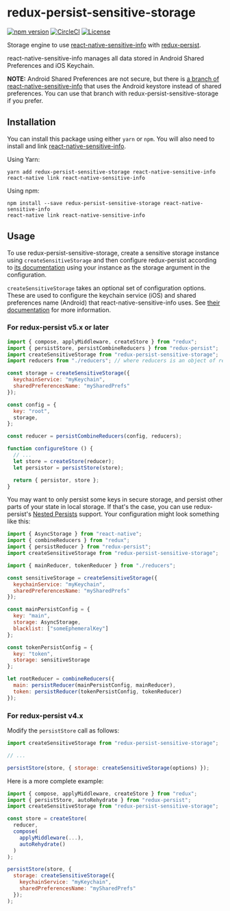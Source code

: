 # redux-persist-sensitive-storage

[![npm version](https://badge.fury.io/js/redux-persist-sensitive-storage.svg)](https://www.npmjs.com/package/redux-persist-sensitive-storage)
[![CircleCI](https://circleci.com/gh/CodingZeal/redux-persist-sensitive-storage.svg?style=shield)](https://circleci.com/gh/CodingZeal/redux-persist-sensitive-storage)
[![License](https://img.shields.io/badge/license-MIT-blue.svg)](https://opensource.org/licenses/MIT)

Storage engine to use [react-native-sensitive-info](https://github.com/mCodex/react-native-sensitive-info) with [redux-persist](https://github.com/rt2zz/redux-persist).

react-native-sensitive-info manages all data stored in Android Shared Preferences and iOS Keychain.

**NOTE:** Android Shared Preferences are not secure, but there is [a branch of react-native-sensitive-info](https://github.com/mCodex/react-native-sensitive-info/tree/keystore) that uses the Android keystore instead of shared preferences.  You can use that branch with redux-persist-sensitive-storage if you prefer.

## Installation

You can install this package using either `yarn` or `npm`.  You will also need to install and link [react-native-sensitive-info](https://github.com/mCodex/react-native-sensitive-info).

Using Yarn:
```
yarn add redux-persist-sensitive-storage react-native-sensitive-info
react-native link react-native-sensitive-info
```

Using npm:
```
npm install --save redux-persist-sensitive-storage react-native-sensitive-info
react-native link react-native-sensitive-info
```

## Usage

To use redux-persist-sensitive-storage, create a sensitive storage instance using `createSensitiveStorage` and then
configure redux-persist according to [its documentation](https://github.com/rt2zz/redux-persist#redux-persist) using your instance as the storage argument in the configuration.

`createSensitiveStorage` takes an optional set of configuration options. These are used to configure the keychain service (iOS) and shared preferences name (Android) that react-native-sensitive-info uses.  See [their documentation](https://github.com/mCodex/react-native-sensitive-info#methods) for more information.

### For redux-persist v5.x or later

```js
import { compose, applyMiddleware, createStore } from "redux";
import { persistStore, persistCombineReducers } from "redux-persist";
import createSensitiveStorage from "redux-persist-sensitive-storage";
import reducers from "./reducers"; // where reducers is an object of reducers

const storage = createSensitiveStorage({
  keychainService: "myKeychain",
  sharedPreferencesName: "mySharedPrefs"
});

const config = {
  key: "root",
  storage,
};

const reducer = persistCombineReducers(config, reducers);

function configureStore () {
  // ...
  let store = createStore(reducer);
  let persistor = persistStore(store);

  return { persistor, store };
}
```

You may want to only persist some keys in secure storage, and persist other parts of your state in local storage. If that's the case, you can use redux-persist's [Nested Persists](https://github.com/rt2zz/redux-persist#nested-persists) support.  Your configuration might look something like this: 

```js
import { AsyncStorage } from "react-native";
import { combineReducers } from "redux";
import { persistReducer } from "redux-persist";
import createSensitiveStorage from "redux-persist-sensitive-storage";

import { mainReducer, tokenReducer } from "./reducers";

const sensitiveStorage = createSensitiveStorage({
  keychainService: "myKeychain",
  sharedPreferencesName: "mySharedPrefs"
});

const mainPersistConfig = {
  key: "main",
  storage: AsyncStorage,
  blacklist: ["someEphemeralKey"]
};

const tokenPersistConfig = {
  key: "token",
  storage: sensitiveStorage
};

let rootReducer = combineReducers({
  main: persistReducer(mainPersistConfig, mainReducer),
  token: persistReducer(tokenPersistConfig, tokenReducer)
});
```

### For redux-persist v4.x

Modify the `persistStore` call as follows:

```js
import createSensitiveStorage from "redux-persist-sensitive-storage";

// ...

persistStore(store, { storage: createSensitiveStorage(options) });
```

Here is a more complete example:

```js
import { compose, applyMiddleware, createStore } from "redux";
import { persistStore, autoRehydrate } from "redux-persist";
import createSensitiveStorage from "redux-persist-sensitive-storage";

const store = createStore(
  reducer,
  compose(
    applyMiddleware(...),
    autoRehydrate()
  )
);

persistStore(store, {
  storage: createSensitiveStorage({
    keychainService: "myKeychain",
    sharedPreferencesName: "mySharedPrefs"
  });
);
```
